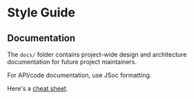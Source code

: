 # Style Guide

## Documentation

The `docs/` folder contains project-wide design and architecture documentation
for future project maintainers.

For API/code documentation, use JSoc formatting.

Here's a [cheat sheet](https://devhints.io/jsdoc).
